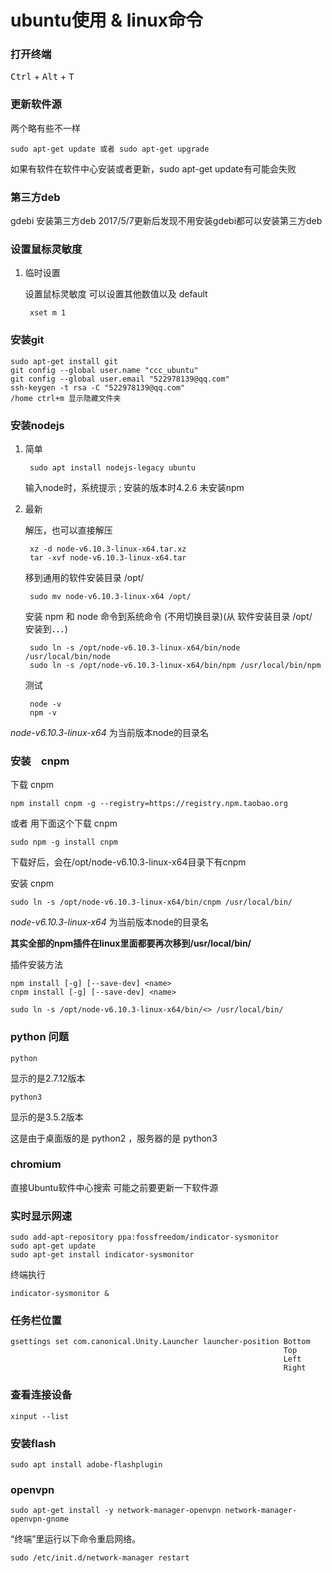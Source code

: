 # ubuntu使用 & linux命令

### 打开终端

<kbd>Ctrl</kbd> + <kbd>Alt</kbd> + <kbd>T</kbd>


### 更新软件源

两个略有些不一样

	sudo apt-get update 或者 sudo apt-get upgrade

如果有软件在软件中心安装或者更新，sudo apt-get update有可能会失败

### 第三方deb

gdebi 安装第三方deb 2017/5/7更新后发现不用安装gdebi都可以安装第三方deb

### 设置鼠标灵敏度

1. 临时设置

   设置鼠标灵敏度 可以设置其他数值以及 default

		xset m 1  

### 安装git

	sudo apt-get install git
	git config --global user.name "ccc_ubuntu"
	git config --global user.email "522978139@qq.com"
	ssh-keygen -t rsa -C "522978139@qq.com"
	/home ctrl+m 显示隐藏文件夹

### 安装nodejs

1. 简单

		sudo apt install nodejs-legacy ubuntu

	输入node时，系统提示 ; 安装的版本时4.2.6 未安装npm

2. 最新

	解压，也可以直接解压

		xz -d node-v6.10.3-linux-x64.tar.xz
		tar -xvf node-v6.10.3-linux-x64.tar

	移到通用的软件安装目录 /opt/

		sudo mv node-v6.10.3-linux-x64 /opt/

	安装 npm 和 node 命令到系统命令 (不用切换目录)(从 软件安装目录 /opt/　安装到．．．)

		sudo ln -s /opt/node-v6.10.3-linux-x64/bin/node /usr/local/bin/node
		sudo ln -s /opt/node-v6.10.3-linux-x64/bin/npm /usr/local/bin/npm

	测试

		node -v
		npm -v

*node-v6.10.3-linux-x64* 为当前版本node的目录名

### 安装　cnpm

下载 cnpm

	npm install cnpm -g --registry=https://registry.npm.taobao.org

或者 用下面这个下载 cnpm

	sudo npm -g install cnpm

下载好后，会在/opt/node-v6.10.3-linux-x64目录下有cnpm

安装 cnpm

	sudo ln -s /opt/node-v6.10.3-linux-x64/bin/cnpm /usr/local/bin/

*node-v6.10.3-linux-x64* 为当前版本node的目录名

**其实全部的npm插件在linux里面都要再次移到/usr/local/bin/**

插件安装方法

	npm install [-g] [--save-dev] <name>
	cnpm install [-g] [--save-dev] <name>

	sudo ln -s /opt/node-v6.10.3-linux-x64/bin/<> /usr/local/bin/




### python 问题

	python

显示的是2.7.12版本

	python3

显示的是3.5.2版本

这是由于桌面版的是 python2 ，服务器的是 python3

### chromium

直接Ubuntu软件中心搜索 可能之前要更新一下软件源

### 实时显示网速

	sudo add-apt-repository ppa:fossfreedom/indicator-sysmonitor
	sudo apt-get update
	sudo apt-get install indicator-sysmonitor

终端执行

	indicator-sysmonitor &

### 任务栏位置

	gsettings set com.canonical.Unity.Launcher launcher-position Bottom
	                                                             Top
	                                                             Left
	                                                             Right

### 查看连接设备

	xinput --list

### 安装flash

	sudo apt install adobe-flashplugin

### openvpn

	sudo apt-get install -y network-manager-openvpn network-manager-openvpn-gnome

“终端”里运行以下命令重启网络。

	sudo /etc/init.d/network-manager restart
